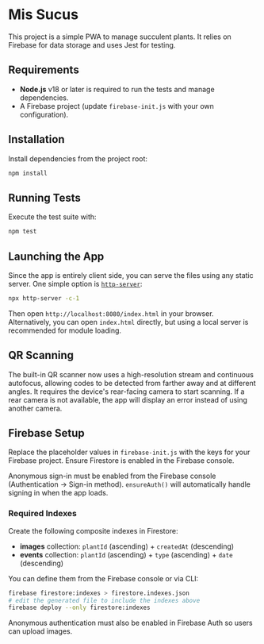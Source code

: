 # Mis Sucus

This project is a simple PWA to manage succulent plants. It relies on Firebase for data storage and uses Jest for testing.

## Requirements

- **Node.js** v18 or later is required to run the tests and manage dependencies.
- A Firebase project (update `firebase-init.js` with your own configuration).

## Installation

Install dependencies from the project root:

```bash
npm install
```

## Running Tests

Execute the test suite with:

```bash
npm test
```

## Launching the App

Since the app is entirely client side, you can serve the files using any static server. One simple option is [`http-server`](https://www.npmjs.com/package/http-server):

```bash
npx http-server -c-1
```

Then open `http://localhost:8080/index.html` in your browser. Alternatively, you can open `index.html` directly, but using a local server is recommended for module loading.

## QR Scanning

The built-in QR scanner now uses a high-resolution stream and continuous autofocus, allowing codes to be detected from farther away and at different angles. It requires the device's rear-facing camera to start scanning. If a rear camera is not available, the app will display an error instead of using another camera.

## Firebase Setup

Replace the placeholder values in `firebase-init.js` with the keys for your Firebase project. Ensure Firestore is enabled in the Firebase console.


Anonymous sign-in must be enabled from the Firebase console (Authentication → Sign-in method). `ensureAuth()` will automatically handle signing in when the app loads.

### Required Indexes

Create the following composite indexes in Firestore:

- **images** collection: `plantId` (ascending) + `createdAt` (descending)
- **events** collection: `plantId` (ascending) + `type` (ascending) + `date` (descending)

You can define them from the Firebase console or via CLI:

```bash
firebase firestore:indexes > firestore.indexes.json
# edit the generated file to include the indexes above
firebase deploy --only firestore:indexes
```

Anonymous authentication must also be enabled in Firebase Auth so users can upload images.


